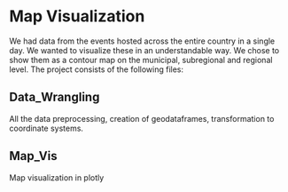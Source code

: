 # Map Visualization

We had data from the events hosted across the entire country in a single day. We wanted to visualize these in an understandable way. We chose to show them as a contour map on the municipal, subregional and regional level. The project consists of the following files:<br>

## Data_Wrangling
All the data preprocessing, creation of geodataframes, transformation to coordinate systems.

## Map_Vis
Map visualization in plotly